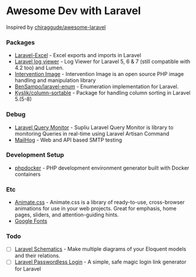 # Awesome Dev with Laravel
Inspired by [chiraggude/awesome-laravel](https://github.com/chiraggude/awesome-laravel)

### Packages
- [Laravel-Excel](https://github.com/Maatwebsite/Laravel-Excel) - Excel exports and imports in Laravel 
- [Laravel log viewer](https://github.com/rap2hpoutre/laravel-log-viewer) - Log Viewer for Laravel 5, 6 & 7 (still compatible with 4.2 too) and Lumen.
- [Intervention Image](http://image.intervention.io/) - Intervention Image is an open source PHP image handling and manipulation library
- [BenSampo/laravel-enum](https://github.com/BenSampo/laravel-enum) - Enumeration implementation for Laravel.
- [Kyslik/column-sortable](https://github.com/Kyslik/column-sortable) - Package for handling column sorting in Laravel 5.(5-8)

### Debug
- [Laravel Query Monitor](https://github.com/supliu/laravel-query-monitor) - Supliu Laravel Query Monitor is library to monitoring Queries in real-time using Laravel Artisan Command
- [MailHog](https://github.com/mailhog/MailHog) - Web and API based SMTP testing

### Development Setup
- [phpdocker](https://phpdocker.io/generator) - PHP development environment generator built with Docker containers

### Etc
- [Animate.css](https://animate.style/) - Animate.css is a library of ready-to-use, cross-browser animations for use in your web projects. Great for emphasis, home pages, sliders, and attention-guiding hints.
- [Google Fonts](https://fonts.google.com/)

### Todo
- [ ] [Laravel Schematics](https://github.com/mtolhuys/laravel-schematics) - Make multiple diagrams of your Eloquent models and their relations.
- [ ] [Laravel Passwordless Login](https://github.com/grosv/laravel-passwordless-login) - A simple, safe magic login link generator for Laravel

